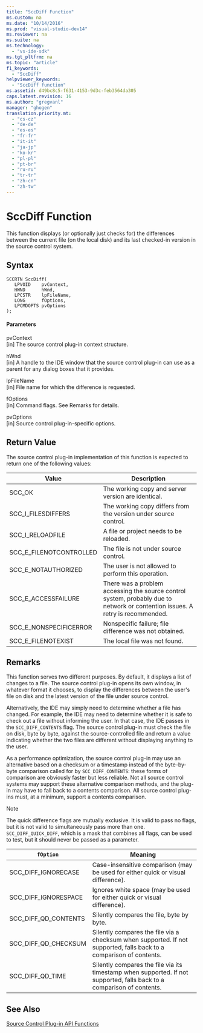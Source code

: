 ```yaml
---
title: "SccDiff Function"
ms.custom: na
ms.date: "10/14/2016"
ms.prod: "visual-studio-dev14"
ms.reviewer: na
ms.suite: na
ms.technology: 
  - "vs-ide-sdk"
ms.tgt_pltfrm: na
ms.topic: "article"
f1_keywords: 
  - "SccDiff"
helpviewer_keywords: 
  - "SccDiff function"
ms.assetid: d49bc8c5-f631-4153-9d3c-feb3564da305
caps.latest.revision: 16
ms.author: "gregvanl"
manager: "ghogen"
translation.priority.mt: 
  - "cs-cz"
  - "de-de"
  - "es-es"
  - "fr-fr"
  - "it-it"
  - "ja-jp"
  - "ko-kr"
  - "pl-pl"
  - "pt-br"
  - "ru-ru"
  - "tr-tr"
  - "zh-cn"
  - "zh-tw"
---
```

# SccDiff Function
This function displays (or optionally just checks for) the differences between the current file (on the local disk) and its last checked-in version in the source control system.  
  
## Syntax  
  
```cpp#  
SCCRTN SccDiff(  
   LPVOID    pvContext,  
   HWND      hWnd,  
   LPCSTR    lpFileName,  
   LONG      fOptions,  
   LPCMDOPTS pvOptions  
);  
```  
  
#### Parameters  
 pvContext  
 [in] The source control plug-in context structure.  
  
 hWnd  
 [in] A handle to the IDE window that the source control plug-in can use as a parent for any dialog boxes that it provides.  
  
 lpFileName  
 [in] File name for which the difference is requested.  
  
 fOptions  
 [in] Command flags. See Remarks for details.  
  
 pvOptions  
 [in] Source control plug-in-specific options.  
  
## Return Value  
 The source control plug-in implementation of this function is expected to return one of the following values:  
  
|Value|Description|  
|-----------|-----------------|  
|SCC_OK|The working copy and server version are identical.|  
|SCC_I_FILESDIFFERS|The working copy differs from the version under source control.|  
|SCC_I_RELOADFILE|A file or project needs to be reloaded.|  
|SCC_E_FILENOTCONTROLLED|The file is not under source control.|  
|SCC_E_NOTAUTHORIZED|The user is not allowed to perform this operation.|  
|SCC_E_ACCESSFAILURE|There was a problem accessing the source control system, probably due to network or contention issues. A retry is recommended.|  
|SCC_E_NONSPECIFICERROR|Nonspecific failure; file difference was not obtained.|  
|SCC_E_FILENOTEXIST|The local file was not found.|  
  
## Remarks  
 This function serves two different purposes. By default, it displays a list of changes to a file. The source control plug-in opens its own window, in whatever format it chooses, to display the differences between the user's file on disk and the latest version of the file under source control.  
  
 Alternatively, the IDE may simply need to determine whether a file has changed. For example, the IDE may need to determine whether it is safe to check out a file without informing the user. In that case, the IDE passes in the `SCC_DIFF_CONTENTS` flag. The source control plug-in must check the file on disk, byte by byte, against the source-controlled file and return a value indicating whether the two files are different without displaying anything to the user.  
  
 As a performance optimization, the source control plug-in may use an alternative based on a checksum or a timestamp instead of the byte-by-byte comparison called for by `SCC_DIFF_CONTENTS`: these forms of comparison are obviously faster but less reliable. Not all source control systems may support these alternative comparison methods, and the plug-in may have to fall back to a contents comparison. All source control plug-ins must, at a minimum, support a contents comparison.  
  
> [!NOTE]
>  The quick difference flags are mutually exclusive. It is valid to pass no flags, but it is not valid to simultaneously pass more than one. `SCC_DIFF_QUICK_DIFF`, which is a mask that combines all flags, can be used to test, but it should never be passed as a parameter.  
  
|`fOption`|Meaning|  
|---------------|-------------|  
|SCC_DIFF_IGNORECASE|Case-insensitive comparison (may be used for either quick or visual difference).|  
|SCC_DIFF_IGNORESPACE|Ignores white space (may be used for either quick or visual difference).|  
|SCC_DIFF_QD_CONTENTS|Silently compares the file, byte by byte.|  
|SCC_DIFF_QD_CHECKSUM|Silently compares the file via a checksum when supported. If not supported, falls back to a comparison of contents.|  
|SCC_DIFF_QD_TIME|Silently compares the file via its timestamp when supported. If not supported, falls back to a comparison of contents.|  
  
## See Also  
 [Source Control Plug-in API Functions](../extensibility/source-control-plug-in-api-functions.md)
